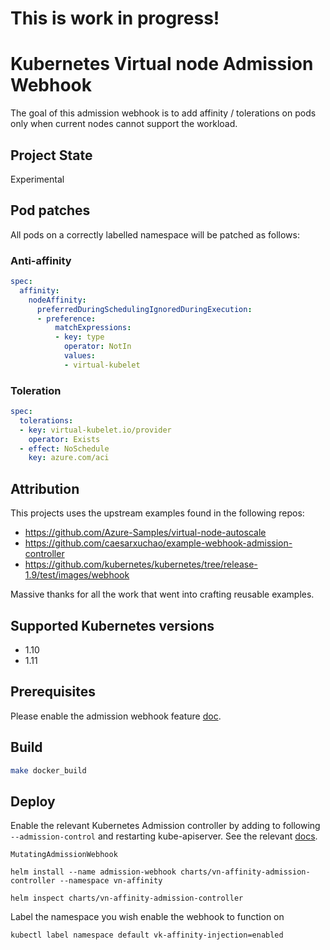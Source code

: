 # This is work in progress!

# Kubernetes Virtual node Admission Webhook

The goal of this admission webhook is to add affinity / tolerations on pods only when current nodes cannot support the workload.

## Project State

Experimental

## Pod patches

All pods on a correctly labelled namespace will be patched as follows:

### Anti-affinity

```yaml
spec:
  affinity:
    nodeAffinity:
      preferredDuringSchedulingIgnoredDuringExecution:
      - preference:
          matchExpressions:
          - key: type
            operator: NotIn
            values:
            - virtual-kubelet
```

### Toleration

```yaml
spec:
  tolerations:
  - key: virtual-kubelet.io/provider
    operator: Exists
  - effect: NoSchedule
    key: azure.com/aci
```

## Attribution

This projects uses the upstream examples found in the following repos:
* https://github.com/Azure-Samples/virtual-node-autoscale
* https://github.com/caesarxuchao/example-webhook-admission-controller
* https://github.com/kubernetes/kubernetes/tree/release-1.9/test/images/webhook

Massive thanks for all the work that went into crafting reusable examples.

## Supported Kubernetes versions

* 1.10
* 1.11


## Prerequisites
Please enable the admission webhook feature
[doc](https://kubernetes.io/docs/admin/extensible-admission-controllers/#enable-external-admission-webhooks).

## Build

```bash
make docker_build
```

## Deploy

Enable the relevant Kubernetes Admission controller by adding to following `--admission-control` and restarting kube-apiserver. See the relevant [docs](https://kubernetes.io/docs/admin/extensible-admission-controllers/#external-admission-webhooks).
```
MutatingAdmissionWebhook
```

```
helm install --name admission-webhook charts/vn-affinity-admission-controller --namespace vn-affinity
```

```
helm inspect charts/vn-affinity-admission-controller
```

Label the namespace you wish enable the webhook to function on
```
kubectl label namespace default vk-affinity-injection=enabled
```
